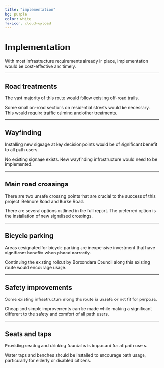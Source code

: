 ```yaml
---
title: "implementation"
bg: purple
color: white
fa-icon: cloud-upload
---
```


# Implementation

With most infrastructure requirements already in place, implementation would be cost-effective and timely.

-------------------------


## Road treatments

The vast majority of this route would follow existing off-road trails.

Some small on-road sections on residential streets would be necessary. This would require traffic calming and other treatments.

-------------------------


## Wayfinding

Installing new signage at key decision points would be of significant benefit to all path users.

No existing signage exists. New wayfinding infrastructure would need to be implemented.

-------------------------


## Main road crossings

There are two unsafe crossing points that are crucial to the success of this project: Belmore Road and Burke Road.

There are several options outlined in the full report. The preferred option is the installation of new signalised crossings.

-------------------------


## Bicycle parking

Areas designated for bicycle parking are inexpensive investment that have significant benefits when placed correctly.

Continuing the existing rollout by Boroondara Council along this existing route would encourage usage.

-------------------------


## Safety improvements

Some existing infrastructure along the route is unsafe or not fit for purpose.

Cheap and simple improvements can be made while making a significant different to the safety and comfort of all path users.

-------------------------


## Seats and taps

Providing seating and drinking fountains is important for all path users.

Water taps and benches should be installed to encourage path usage, particularly for elderly or disabled citizens.